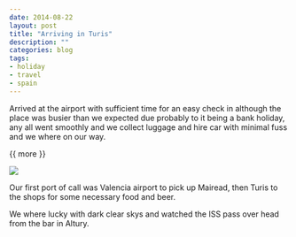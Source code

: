```yaml
---
date: 2014-08-22
layout: post
title: "Arriving in Turis"
description: ""
categories: blog
tags:
- holiday
- travel
- spain
---
```


<!--start excerpt-->
 Arrived at the airport with sufficient time for an easy check in although the place was busier than we expected due probably to it being a bank holiday, any all went smoothly and we collect luggage and hire car with minimal fuss and we where on our way.

{{ more }}

![](/images/2014/2014-08-22-arriving-in-turis.jpg)


Our first port of call was Valencia airport to pick up Mairead, then Turis to the shops for some necessary food and beer.

We where lucky with dark clear skys and watched the ISS pass over head from the bar in Altury.
